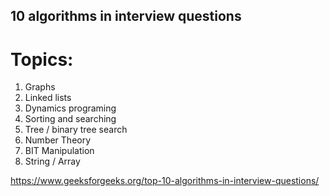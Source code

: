 10 algorithms in interview questions
---

# Topics:

1. Graphs
2. Linked lists
3. Dynamics programing
4. Sorting and searching
5. Tree / binary tree search
6. Number Theory 
7. BIT Manipulation
8. String / Array

https://www.geeksforgeeks.org/top-10-algorithms-in-interview-questions/
